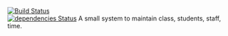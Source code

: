 [![Build Status](https://dev.azure.com/johnpaulk/alpha/_apis/build/status/attendance-management-client?branchName=master)](https://dev.azure.com/johnpaulk/alpha/_build/latest?definitionId=1?branchName=master)  
[![dependencies Status](https://david-dm.org/jkomban/attendance-management-client/status.svg)](https://david-dm.org/jkomban/attendance-management-client)
A small system to maintain class, students, staff, time.
